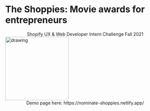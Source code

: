 # The Shoppies: Movie awards for entrepreneurs
<div align="center">Shopify UX & Web Developer Intern Challenge Fall 2021</div>

<img src="https://www.flaticon.com/svg/vstatic/svg/1038/1038100.svg?token=exp=1620623419~hmac=34d6e31275fdcfe77b4cf829bb177acd" alt="drawing" width="200"/>

<div align="center">Demo page here: https://nominate-shoppies.netlify.app/</div>
